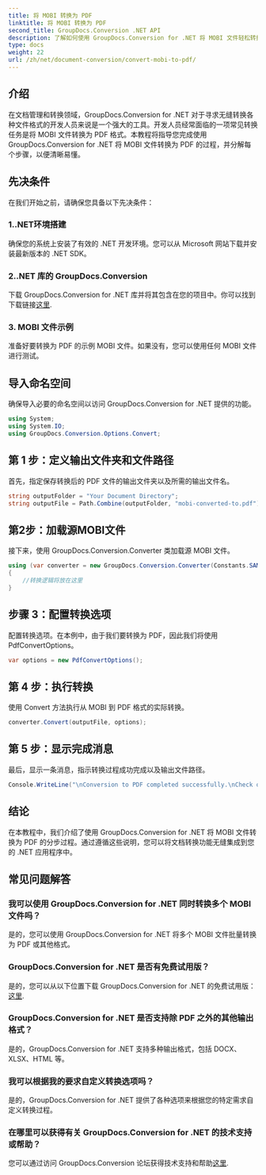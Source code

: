 ```yaml
---
title: 将 MOBI 转换为 PDF
linktitle: 将 MOBI 转换为 PDF
second_title: GroupDocs.Conversion .NET API
description: 了解如何使用 GroupDocs.Conversion for .NET 将 MOBI 文件轻松转换为 PDF。请遵循我们的分步指南。
type: docs
weight: 22
url: /zh/net/document-conversion/convert-mobi-to-pdf/
---
```

## 介绍
在文档管理和转换领域，GroupDocs.Conversion for .NET 对于寻求无缝转换各种文件格式的开发人员来说是一个强大的工具。开发人员经常面临的一项常见转换任务是将 MOBI 文件转换为 PDF 格式。本教程将指导您完成使用 GroupDocs.Conversion for .NET 将 MOBI 文件转换为 PDF 的过程，并分解每个步骤，以便清晰易懂。
## 先决条件
在我们开始之前，请确保您具备以下先决条件：
### 1..NET环境搭建
确保您的系统上安装了有效的 .NET 开发环境。您可以从 Microsoft 网站下载并安装最新版本的 .NET SDK。
### 2..NET 库的 GroupDocs.Conversion
下载 GroupDocs.Conversion for .NET 库并将其包含在您的项目中。你可以找到下载链接[这里](https://releases.groupdocs.com/conversion/net/).
### 3. MOBI 文件示例
准备好要转换为 PDF 的示例 MOBI 文件。如果没有，您可以使用任何 MOBI 文件进行测试。

## 导入命名空间
确保导入必要的命名空间以访问 GroupDocs.Conversion for .NET 提供的功能。
```csharp
using System;
using System.IO;
using GroupDocs.Conversion.Options.Convert;
```
## 第 1 步：定义输出文件夹和文件路径
首先，指定保存转换后的 PDF 文件的输出文件夹以及所需的输出文件名。
```csharp
string outputFolder = "Your Document Directory";
string outputFile = Path.Combine(outputFolder, "mobi-converted-to.pdf");
```
## 第2步：加载源MOBI文件
接下来，使用 GroupDocs.Conversion.Converter 类加载源 MOBI 文件。
```csharp
using (var converter = new GroupDocs.Conversion.Converter(Constants.SAMPLE_MOBI))
{
    //转换逻辑将放在这里
}
```
## 步骤 3：配置转换选项
配置转换选项。在本例中，由于我们要转换为 PDF，因此我们将使用 PdfConvertOptions。
```csharp
var options = new PdfConvertOptions();
```
## 第 4 步：执行转换
使用 Convert 方法执行从 MOBI 到 PDF 格式的实际转换。
```csharp
converter.Convert(outputFile, options);
```
## 第 5 步：显示完成消息
最后，显示一条消息，指示转换过程成功完成以及输出文件路径。
```csharp
Console.WriteLine("\nConversion to PDF completed successfully.\nCheck output in {0}", outputFolder);
```

## 结论
在本教程中，我们介绍了使用 GroupDocs.Conversion for .NET 将 MOBI 文件转换为 PDF 的分步过程。通过遵循这些说明，您可以将文档转换功能无缝集成到您的 .NET 应用程序中。
## 常见问题解答
### 我可以使用 GroupDocs.Conversion for .NET 同时转换多个 MOBI 文件吗？
是的，您可以使用 GroupDocs.Conversion for .NET 将多个 MOBI 文件批量转换为 PDF 或其他格式。
### GroupDocs.Conversion for .NET 是否有免费试用版？
是的，您可以从以下位置下载 GroupDocs.Conversion for .NET 的免费试用版：[这里](https://releases.groupdocs.com/).
### GroupDocs.Conversion for .NET 是否支持除 PDF 之外的其他输出格式？
是的，GroupDocs.Conversion for .NET 支持多种输出格式，包括 DOCX、XLSX、HTML 等。
### 我可以根据我的要求自定义转换选项吗？
是的，GroupDocs.Conversion for .NET 提供了各种选项来根据您的特定需求自定义转换过程。
### 在哪里可以获得有关 GroupDocs.Conversion for .NET 的技术支持或帮助？
您可以通过访问 GroupDocs.Conversion 论坛获得技术支持和帮助[这里](https://forum.groupdocs.com/c/conversion/11).